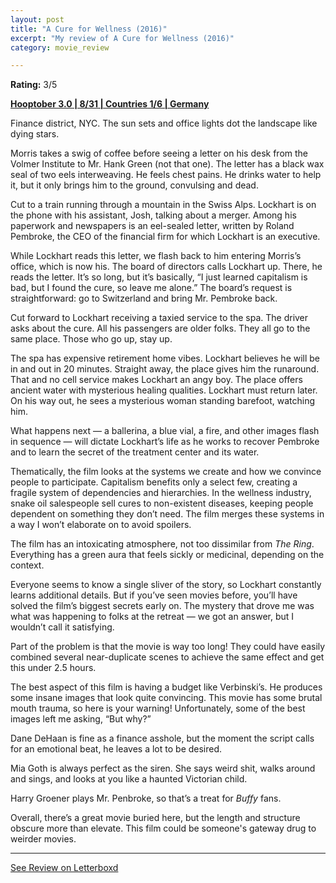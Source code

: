 ```yaml
---
layout: post
title: "A Cure for Wellness (2016)"
excerpt: "My review of A Cure for Wellness (2016)"
category: movie_review

---
```


**Rating:** 3/5

<b><a href="https://boxd.it/pRNoI/detail" rel="nofollow">Hooptober 3.0 | 8/31 | Countries 1/6 | Germany</a></b>

Finance district, NYC. The sun sets and office lights dot the landscape like dying stars.

Morris takes a swig of coffee before seeing a letter on his desk from the Volmer Institute to Mr. Hank Green (not that one). The letter has a black wax seal of two eels interweaving. He feels chest pains. He drinks water to help it, but it only brings him to the ground, convulsing and dead. 

Cut to a train running through a mountain in the Swiss Alps. Lockhart is on the phone with his assistant, Josh, talking about a merger. Among his paperwork and newspapers is an eel-sealed letter, written by Roland Pembroke, the CEO of the financial firm for which Lockhart is an executive.

While Lockhart reads this letter, we flash back to him entering Morris’s office, which is now his. The board of directors calls Lockhart up. There, he reads the letter. It’s so long, but it’s basically, “I just learned capitalism is bad, but I found the cure, so leave me alone.” The board’s request is straightforward: go to Switzerland and bring Mr. Pembroke back.

Cut forward to Lockhart receiving a taxied service to the spa. The driver asks about the cure. All his passengers are older folks. They all go to the same place. Those who go up, stay up.

The spa has expensive retirement home vibes. Lockhart believes he will be in and out in 20 minutes. Straight away, the place gives him the runaround. That and no cell service makes Lockhart an angy boy. The place offers ancient water with mysterious healing qualities. Lockhart must return later. On his way out, he sees a mysterious woman standing barefoot, watching him.

What happens next — a ballerina, a blue vial, a fire, and other images flash in sequence — will dictate Lockhart’s life as he works to recover Pembroke and to learn the secret of the treatment center and its water.

Thematically, the film looks at the systems we create and how we convince people to participate. Capitalism benefits only a select few, creating a fragile system of dependencies and hierarchies. In the wellness industry, snake oil salespeople sell cures to non-existent diseases, keeping people dependent on something they don’t need. The film merges these systems in a way I won’t elaborate on to avoid spoilers.

The film has an intoxicating atmosphere, not too dissimilar from <i>The Ring</i>. Everything has a green aura that feels sickly or medicinal, depending on the context.

Everyone seems to know a single sliver of the story, so Lockhart constantly learns additional details. But if you’ve seen movies before, you’ll have solved the film’s biggest secrets early on. The mystery that drove me was what was happening to folks at the retreat — we got an answer, but I wouldn’t call it satisfying.

Part of the problem is that the movie is way too long! They could have easily combined several near-duplicate scenes to achieve the same effect and get this under 2.5 hours.

The best aspect of this film is having a budget like Verbinski’s. He produces some insane images that look quite convincing. This movie has some brutal mouth trauma, so here is your warning! Unfortunately, some of the best images left me asking, “But why?”

Dane DeHaan is fine as a finance asshole, but the moment the script calls for an emotional beat, he leaves a lot to be desired.

Mia Goth is always perfect as the siren. She says weird shit, walks around and sings, and looks at you like a haunted Victorian child.

Harry Groener plays Mr. Penbroke, so that’s a treat for <i>Buffy</i> fans.

Overall, there’s a great movie buried here, but the length and structure obscure more than elevate. This film could be someone's gateway drug to weirder movies.

<hr>

[See Review on Letterboxd](https://boxd.it/6EuCxZ)
